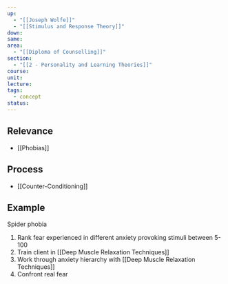 ```yaml
---
up:
  - "[[Joseph Wolfe]]"
  - "[[Stimulus and Response Theory]]"
down: 
same: 
area:
  - "[[Diploma of Counselling]]"
section:
  - "[[2 - Personality and Learning Theories]]"
course: 
unit: 
lecture: 
tags:
  - concept
status:
---
```

## Relevance
- [[Phobias]]

## Process
- [[Counter-Conditioning]]

## Example
Spider phobia
1. Rank fear experienced in different anxiety provoking stimuli between 5-100
2. Train client in [[Deep Muscle Relaxation Techniques]]
3. Work through anxiety hierarchy with [[Deep Muscle Relaxation Techniques]]
4. Confront real fear